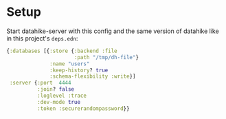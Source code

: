 # Setup

Start datahike-server with this config and the same version of datahike like in this project's `deps.edn`:
```clojure
{:databases [{:store {:backend :file
                      :path "/tmp/dh-file"}
              :name "users"
              :keep-history? true
              :schema-flexibility :write}]
 :server {:port  4444
          :join? false
          :loglevel :trace
          :dev-mode true
          :token :securerandompassword}}
```
